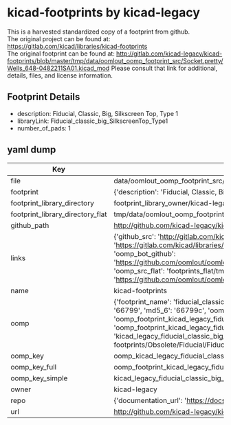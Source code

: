 # kicad-footprints by kicad-legacy  
This is a harvested standardized copy of a footprint from github.  
The original project can be found at:  
https://gitlab.com/kicad/libraries/kicad-footprints  
The original footprint can be found at:
http://gitlab.com/kicad-legacy/kicad-footprints/blob/master/tmp/data/oomlout_oomp_footprint_src/Socket.pretty/Wells_648-0482211SA01.kicad_mod
Please consult that link for additional, details, files, and license information.  
## Footprint Details
* description: Fiducial, Classic, Big, Silkscreen Top, Type 1  
* libraryLink: Fiducial_classic_big_SilkscreenTop_Type1  
* number_of_pads: 1  
## yaml dump  
| Key | Value |  
| --- | --- |  
| file | data/oomlout_oomp_footprint_src/kicad-footprints/Obsolete/Fiducial/Fiducial_classic_big_SilkscreenTop_Type1.kicad_mod |  
| footprint | {'description': 'Fiducial, Classic, Big, Silkscreen Top, Type 1', 'libraryLink': 'Fiducial_classic_big_SilkscreenTop_Type1', 'number_of_pads': 1} |  
| footprint_library_directory | footprint_library_owner/kicad-legacy_kicad-footprints |  
| footprint_library_directory_flat | tmp/data/oomlout_oomp_footprint_src/footprints_flat/kicad_legacy_fiducial_classic_big_silkscreentop_type1_fiducial_classic_big_silkscreentop_type1/working |  
| github_path | http://github.com/kicad-legacy/kicad-footprints/blob/master/tmp/data/oomlout_oomp_footprint_src/Obsolete/Fiducial/Fiducial_classic_big_SilkscreenTop_Type1.kicad_mod |  
| links | {'github_src': 'http://gitlab.com/kicad-legacy/kicad-footprints/blob/master/tmp/data/oomlout_oomp_footprint_src/Socket.pretty/Wells_648-0482211SA01.kicad_mod', 'github_src_repo': 'https://gitlab.com/kicad/libraries/kicad-footprints', 'oomp_bot': 'tmp/data/oomlout_oomp_footprint_src/footprints/kicad_legacy_fiducial_classic_big_silkscreentop_type1_fiducial_classic_big_silkscreentop_type1/working', 'oomp_bot_github': 'https://github.com/oomlout/oomlout_oomp_footprint_bot/tree/main/tmp/data/oomlout_oomp_footprint_src/footprints/kicad_legacy_fiducial_classic_big_silkscreentop_type1_fiducial_classic_big_silkscreentop_type1/working', 'oomp_src_flat': 'footprints_flat/tmp/data/oomlout_oomp_footprint_src/footprints_flat/kicad_legacy_fiducial_classic_big_silkscreentop_type1_fiducial_classic_big_silkscreentop_type1/working', 'oomp_src_flat_github': 'https://github.com/oomlout/oomlout_oomp_footprint_src/tree/main/tmp/data/oomlout_oomp_footprint_src/footprints_flat/kicad_legacy_fiducial_classic_big_silkscreentop_type1_fiducial_classic_big_silkscreentop_type1/working'} |  
| name | kicad-footprints |  
| oomp | {'footprint_name': 'fiducial_classic_big_silkscreentop_type1', 'library_name': 'fiducial_classic_big_silkscreentop_type1_kicad_mod', 'md5': '66799c0d4ee16a5bb5e3318d835c13d5', 'md5_10': '66799c0d4e', 'md5_5': '66799', 'md5_6': '66799c', 'oomp_key': 'oomp_kicad_legacy_fiducial_classic_big_silkscreentop_type1_fiducial_classic_big_silkscreentop_type1', 'oomp_key_extra': 'oomp_footprint_kicad_legacy_fiducial_classic_big_silkscreentop_type1_fiducial_classic_big_silkscreentop_type1', 'oomp_key_full': 'oomp_footprint_kicad_legacy_fiducial_classic_big_silkscreentop_type1_fiducial_classic_big_silkscreentop_type1_66799c', 'oomp_key_simple': 'kicad_legacy_fiducial_classic_big_silkscreentop_type1_fiducial_classic_big_silkscreentop_type1', 'original_filename': 'data/oomlout_oomp_footprint_src/kicad-footprints/Obsolete/Fiducial/Fiducial_classic_big_SilkscreenTop_Type1.kicad_mod', 'owner_name': 'kicad_legacy'} |  
| oomp_key | oomp_kicad_legacy_fiducial_classic_big_silkscreentop_type1_fiducial_classic_big_silkscreentop_type1 |  
| oomp_key_full | oomp_footprint_kicad_legacy_fiducial_classic_big_silkscreentop_type1_fiducial_classic_big_silkscreentop_type1 |  
| oomp_key_simple | kicad_legacy_fiducial_classic_big_silkscreentop_type1_fiducial_classic_big_silkscreentop_type1 |  
| owner | kicad-legacy |  
| repo | {'documentation_url': 'https://docs.github.com/rest/repos/repos#get-a-repository', 'message': 'Not Found'} |  
| url | http://github.com/kicad-legacy/kicad-footprints |  

